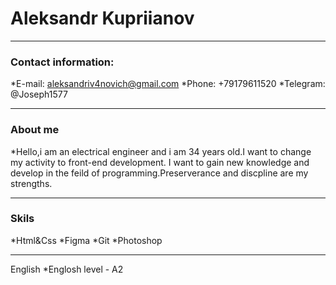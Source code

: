 # Aleksandr Kupriianov
******
### Contact information:
*E-mail: aleksandriv4novich@gmail.com
*Phone: +79179611520
*Telegram: @Joseph1577
******
### About me
*Hello,i am an electrical engineer and i am 34 years old.I want to change my activity to front-end development.
I want to gain new knowledge and develop in the feild of programming.Preserverance and discpline are my strengths.
******
### Skils
*Html&Css
*Figma
*Git
*Photoshop
******
English
*Englosh level - A2
